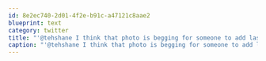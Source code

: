 ```yaml
---
id: 8e2ec740-2d01-4f2e-b91c-a47121c8aae2
blueprint: text
category: twitter
title: "'@tehshane I think that photo is begging for someone to add laserbeams shooting from my eyes."
caption: "'@tehshane I think that photo is begging for someone to add laserbeams shooting from my eyes."
---
```

